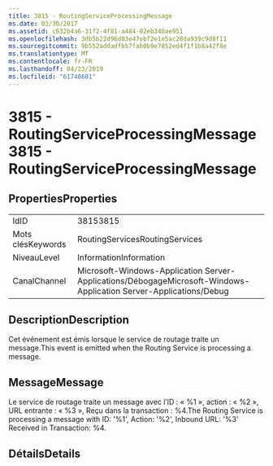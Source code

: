 ```yaml
---
title: 3815 - RoutingServiceProcessingMessage
ms.date: 03/30/2017
ms.assetid: c632b4a6-31f2-4f81-a484-02eb340ae951
ms.openlocfilehash: 3db5b22d96d03e47ebf2e1e5ac28da939c9d8f11
ms.sourcegitcommit: 9b552addadfb57fab0b9e7852ed4f1f1b8a42f8e
ms.translationtype: MT
ms.contentlocale: fr-FR
ms.lasthandoff: 04/23/2019
ms.locfileid: "61748601"
---
```

# <a name="3815---routingserviceprocessingmessage"></a><span data-ttu-id="d3e5a-102">3815 - RoutingServiceProcessingMessage</span><span class="sxs-lookup"><span data-stu-id="d3e5a-102">3815 - RoutingServiceProcessingMessage</span></span>
## <a name="properties"></a><span data-ttu-id="d3e5a-103">Properties</span><span class="sxs-lookup"><span data-stu-id="d3e5a-103">Properties</span></span>  
  
|||  
|-|-|  
|<span data-ttu-id="d3e5a-104">Id</span><span class="sxs-lookup"><span data-stu-id="d3e5a-104">ID</span></span>|<span data-ttu-id="d3e5a-105">3815</span><span class="sxs-lookup"><span data-stu-id="d3e5a-105">3815</span></span>|  
|<span data-ttu-id="d3e5a-106">Mots clés</span><span class="sxs-lookup"><span data-stu-id="d3e5a-106">Keywords</span></span>|<span data-ttu-id="d3e5a-107">RoutingServices</span><span class="sxs-lookup"><span data-stu-id="d3e5a-107">RoutingServices</span></span>|  
|<span data-ttu-id="d3e5a-108">Niveau</span><span class="sxs-lookup"><span data-stu-id="d3e5a-108">Level</span></span>|<span data-ttu-id="d3e5a-109">Information</span><span class="sxs-lookup"><span data-stu-id="d3e5a-109">Information</span></span>|  
|<span data-ttu-id="d3e5a-110">Canal</span><span class="sxs-lookup"><span data-stu-id="d3e5a-110">Channel</span></span>|<span data-ttu-id="d3e5a-111">Microsoft-Windows-Application Server-Applications/Débogage</span><span class="sxs-lookup"><span data-stu-id="d3e5a-111">Microsoft-Windows-Application Server-Applications/Debug</span></span>|  
  
## <a name="description"></a><span data-ttu-id="d3e5a-112">Description</span><span class="sxs-lookup"><span data-stu-id="d3e5a-112">Description</span></span>  
 <span data-ttu-id="d3e5a-113">Cet événement est émis lorsque le service de routage traite un message.</span><span class="sxs-lookup"><span data-stu-id="d3e5a-113">This event is emitted when the Routing Service is processing a message.</span></span>  
  
## <a name="message"></a><span data-ttu-id="d3e5a-114">Message</span><span class="sxs-lookup"><span data-stu-id="d3e5a-114">Message</span></span>  
 <span data-ttu-id="d3e5a-115">Le service de routage traite un message avec l’ID : « %1 », action : « %2 », URL entrante : « %3 », Reçu dans la transaction : %4.</span><span class="sxs-lookup"><span data-stu-id="d3e5a-115">The Routing Service is processing a message with ID: '%1', Action: '%2', Inbound URL: '%3' Received in Transaction: %4.</span></span>  
  
## <a name="details"></a><span data-ttu-id="d3e5a-116">Détails</span><span class="sxs-lookup"><span data-stu-id="d3e5a-116">Details</span></span>
